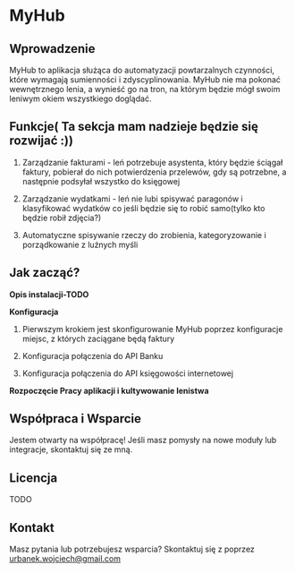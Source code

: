 # MyHub

## Wprowadzenie

MyHub to aplikacja służąca do automatyzacji powtarzalnych czynności, które wymagają sumienności i zdyscyplinowania. MyHub nie ma pokonać wewnętrznego lenia, a wynieść go na tron, na którym będzie mógł swoim leniwym okiem wszystkiego doglądać. 

## Funkcje( Ta sekcja mam nadzieje będzie się rozwijać :))

1. Zarządzanie fakturami - leń potrzebuje asystenta, który będzie ściągał faktury, pobierał do nich potwierdzenia przelewów, gdy są potrzebne, a następnie podsyłał wszystko do księgowej

2. Zarządzanie wydatkami - leń nie lubi spisywać paragonów i klasyfikować wydatków co jeśli będzie się to robić samo(tylko kto będzie robił zdjęcia?)

3. Automatyczne spisywanie rzeczy do zrobienia, kategoryzowanie i porządkowanie z luźnych myśli 

## Jak zacząć?


**Opis instalacji-TODO**


**Konfiguracja**

1. Pierwszym krokiem jest skonfigurowanie MyHub poprzez konfiguracje miejsc, z których zaciągane będą faktury

2. Konfiguracja połączenia do API Banku

3. Konfiguracja połączenia do API księgowości internetowej

 
**Rozpoczęcie Pracy aplikacji i kultywowanie lenistwa**


## Współpraca i Wsparcie

Jestem otwarty na współpracę! Jeśli masz pomysły na nowe moduły lub integracje, skontaktuj się ze mną. 

## Licencja

TODO

## Kontakt

Masz pytania lub potrzebujesz wsparcia? Skontaktuj się z poprzez urbanek.wojciech@gmail.com
